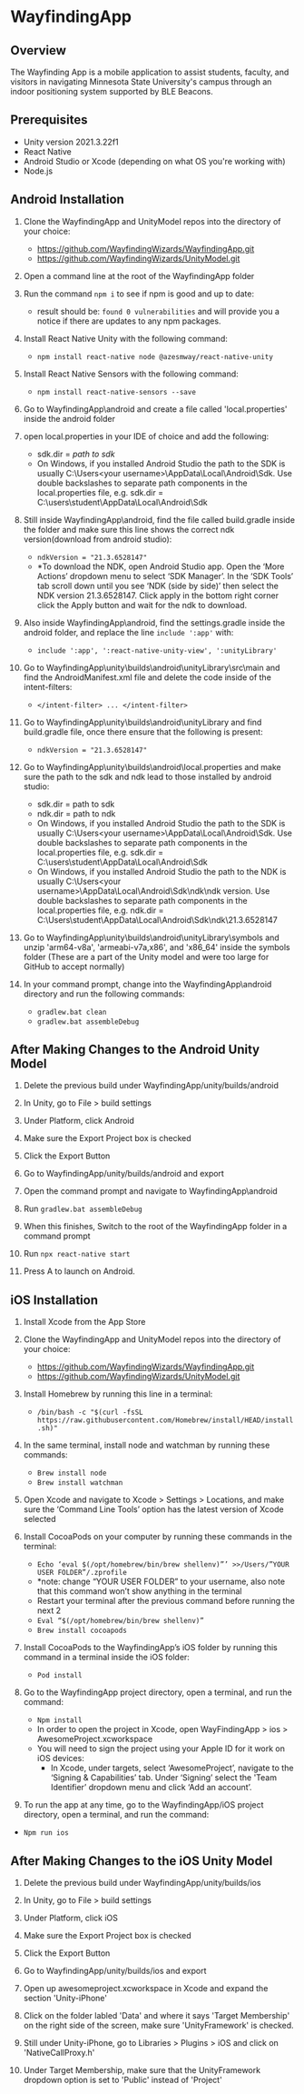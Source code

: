 # WayfindingApp

## Overview

The Wayfinding App is a mobile application to assist students, faculty, and visitors in navigating Minnesota State University's campus through an indoor positioning system supported by BLE Beacons.

## Prerequisites 

* Unity version 2021.3.22f1
* React Native
* Android Studio or Xcode (depending on what OS you're working with)
* Node.js

## Android Installation
1. Clone the WayfindingApp and UnityModel repos into the directory of your choice: 
	- https://github.com/WayfindingWizards/WayfindingApp.git 
	- https://github.com/WayfindingWizards/UnityModel.git 

2. Open a command line at the root of the WayfindingApp folder

3. Run the command `npm i` to see if npm is good and up to date: 
	- result should be: ```found 0 vulnerabilities``` and will provide you a notice if there are updates to any npm packages. 

4. Install React Native Unity with the following command:
	- ```npm install react-native node @azesmway/react-native-unity``` 

5. Install React Native Sensors with the following command: 
   	- ```npm install react-native-sensors --save``` 

6. Go to WayfindingApp\android and create a file called 'local.properties' inside the android folder

7. open local.properties in your IDE of choice and add the following: 
	- sdk.dir = *path to sdk* 
	- On Windows, if you installed Android Studio the path to the SDK is usually C:\Users\<your username>\AppData\Local\Android\Sdk. Use double backslashes to 	  separate path components in the local.properties file, e.g. sdk.dir = C:\\users\\student\\AppData\\Local\\Android\\Sdk

8. Still inside WayfindingApp\android, find the file called build.gradle inside the folder and make sure this line shows the correct ndk version(download from android studio):  
	- `ndkVersion = "21.3.6528147"`
	- *To download the NDK, open Android Studio app. Open the ‘More Actions’ dropdown menu to select ‘SDK Manager’. In the ‘SDK Tools’ tab scroll down until 	  you see ‘NDK (side by side)’ then select the NDK version 21.3.6528147. Click apply in the bottom right corner click the Apply button and wait for the 	  ndk to download. 

9. Also inside WayfindingApp\android, find the settings.gradle inside the android folder, and replace the line `include ':app'` with: 
	- `include ':app', ':react-native-unity-view', ':unityLibrary'`

10. Go to WayfindingApp\unity\builds\android\unityLibrary\src\main and find the AndroidManifest.xml file and delete the code inside of the intent-filters:
	- `</intent-filter> ... </intent-filter>`

11. Go to WayfindingApp\unity\builds\android\unityLibrary and find build.gradle file, once there ensure that the following is present: 
	- `ndkVersion = "21.3.6528147"`

12. Go to WayfindingApp\unity\builds\android\local.properties and make sure the path to the sdk and ndk lead to those installed by android studio: 
	- sdk.dir = path to sdk
	- ndk.dir = path to ndk
	- On Windows, if you installed Android Studio the path to the SDK is usually C:\Users\<your username>\AppData\Local\Android\Sdk. Use double backslashes to 	  separate path components in the local.properties file, e.g. sdk.dir = C:\\users\\student\\AppData\\Local\\Android\\Sdk 
	- On Windows, if you installed Android Studio the path to the NDK is usually C:\Users\<your username>\AppData\Local\Android\Sdk\ndk\ndk version. Use 
	  double backslashes to separate path components in the local.properties file, e.g. ndk.dir = C:\\Users\\student\\AppData\\Local\\Android\\Sdk\\ndk\\21.3.6528147 

13. Go to WayfindingApp\unity\builds\android\unityLibrary\symbols and unzip 'arm64-v8a', 'armeabi-v7a,x86', and 'x86_64' inside the symbols folder (These are a part of the Unity model and were too large for GitHub to accept normally)

14. In your command prompt, change into the WayfindingApp\android directory and run the following commands:
	- ```gradlew.bat clean```
	- ```gradlew.bat assembleDebug```

## After Making Changes to the Android Unity Model
1. Delete the previous build under WayfindingApp/unity/builds/android
2. In Unity, go to File > build settings

3. Under Platform, click Android 

4. Make sure the Export Project box is checked 

5. Click the Export Button 

6. Go to WayfindingApp/unity/builds/android and export 

7. Open the command prompt and navigate to WayfindingApp\android 

8. Run `gradlew.bat assembleDebug` 

9. When this finishes, Switch to the root of the WayfindingApp folder in a command prompt

10. Run `npx react-native start`

11. Press A to launch on Android. 

## iOS Installation
1. Install Xcode from the App Store 

2. Clone the WayfindingApp and UnityModel repos into the directory of your choice: 
	- https://github.com/WayfindingWizards/WayfindingApp.git 
	- https://github.com/WayfindingWizards/UnityModel.git 

3. Install Homebrew by running this line in a terminal: 
	- ```/bin/bash -c "$(curl -fsSL https://raw.githubusercontent.com/Homebrew/install/HEAD/install.sh)"```

4. In the same terminal, install node and watchman by running these commands: 
	- ```Brew install node```
	- ```Brew install watchman```

5. Open Xcode and navigate to Xcode > Settings > Locations, and make sure the ‘Command Line Tools’ option has the latest version of Xcode selected 

6. Install CocoaPods on your computer by running these commands in the terminal: 
	- ```Echo ‘eval $(/opt/homebrew/bin/brew shellenv)”’ >>/Users/”YOUR USER FOLDER”/.zprofile```
	- *note: change “YOUR USER FOLDER” to your username, also note that this command won’t show anything in the terminal 
	- Restart your terminal after the previous command before running the next 2 
	- ```Eval “$(/opt/homebrew/bin/brew shellenv)”``` 
	- ```Brew install cocoapods```

7. Install CocoaPods to the WayfindingApp’s iOS folder by running this command in a terminal inside the iOS folder: 
	- ```Pod install```

8. Go to the WayfindingApp project directory, open a terminal, and run the command: 
	- ```Npm install```
	- In order to open the project in Xcode, open WayFindingApp > ios > AwesomeProject.xcworkspace  
	- You will need to sign the project using your Apple ID for it work on iOS devices:
 		- In Xcode, under targets, select ‘AwesomeProject’, navigate to the ‘Signing & Capabilities’ tab. Under ‘Signing’ select the 'Team Identifier’ 			  dropdown menu and click ‘Add an account’.

9. To run the app at any time, go to the WayfindingApp/iOS project directory, open a terminal, and run the command: 
- ```Npm run ios``` 

## After Making Changes to the iOS Unity Model
1. Delete the previous build under WayfindingApp/unity/builds/ios
2. In Unity, go to File > build settings

3. Under Platform, click iOS 

4. Make sure the Export Project box is checked 

5. Click the Export Button 

6. Go to WayfindingApp/unity/builds/ios and export 

7. Open up awesomeproject.xcworkspace in Xcode and expand the section 'Unity-iPhone'

8. Click on the folder labled 'Data' and where it says 'Target Membership' on the right side of the screen, make sure 'UnityFramework' is checked.

9. Still under Unity-iPhone, go to Libraries > Plugins > iOS and click on 'NativeCallProxy.h'
10. Under Target Membership, make sure that the UnityFramework dropdown option is set to 'Public' instead of 'Project'
